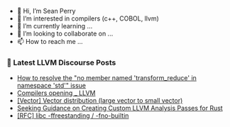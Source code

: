 - 👋 Hi, I’m Sean Perry
- 👀 I’m interested in compilers (c++, COBOL, llvm)
- 🌱 I’m currently learning ...
- 💞️ I’m looking to collaborate on ...
- 📫 How to reach me ...

<!---
s66perry/s66perry is a ✨ special ✨ repository because its `README.md` (this file) appears on your GitHub profile.
You can click the Preview link to take a look at your changes.
--->
### 📕 Latest LLVM Discourse Posts

<!-- DISCOURSE-LLVM:START -->
- [How to resolve the &quot;no member named &#39;transform_reduce&#39; in namespace &#39;std&#39;&quot; issue](https://discourse.llvm.org/t/how-to-resolve-the-no-member-named-transform-reduce-in-namespace-std-issue/78895#post_1)
- [Compilers opening _ LLVM](https://discourse.llvm.org/t/compilers-opening-llvm/78894#post_1)
- [[Vector] Vector distribution &lpar;large vector to small vector&rpar;](https://discourse.llvm.org/t/vector-vector-distribution-large-vector-to-small-vector/1983?page=2#post_33)
- [Seeking Guidance on Creating Custom LLVM Analysis Passes for Rust](https://discourse.llvm.org/t/seeking-guidance-on-creating-custom-llvm-analysis-passes-for-rust/78869#post_2)
- [[RFC] libc -ffreestanding / -fno-builtin](https://discourse.llvm.org/t/rfc-libc-ffreestanding-fno-builtin/75883?page=3#post_49)
<!-- DISCOURSE-LLVM:END -->
